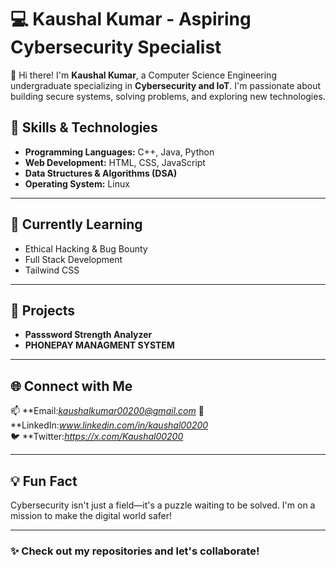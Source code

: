 # 💻 Kaushal Kumar - Aspiring Cybersecurity Specialist

👋 Hi there! I'm **Kaushal Kumar**, a Computer Science Engineering undergraduate specializing in **Cybersecurity and IoT**. I'm passionate about building secure systems, solving problems, and exploring new technologies.

## 🔧 Skills & Technologies
- **Programming Languages:** C++, Java, Python  
- **Web Development:** HTML, CSS, JavaScript  
- **Data Structures & Algorithms (DSA)**  
- **Operating System:** Linux  
---
## 🌱 Currently Learning
- Ethical Hacking & Bug Bounty  
- Full Stack Development  
- Tailwind CSS  

---
## 📂 Projects
- **Passsword Strength Analyzer**
- **PHONEPAY MANAGMENT SYSTEM**
---
## 🌐 Connect with Me
📫 **Email:*kaushalkumar00200@gmail.com*
💼 **LinkedIn:*www.linkedin.com/in/kaushal00200*   
🐦 **Twitter:*https://x.com/Kaushal00200* 

---

## 💡 Fun Fact
Cybersecurity isn't just a field—it's a puzzle waiting to be solved. I'm on a mission to make the digital world safer!  

---

### ✨ Check out my repositories and let's collaborate!



